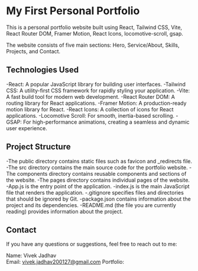 # My First Personal Portfolio


This is a personal portfolio website built using React, Tailwind CSS, Vite, React Router DOM, Framer Motion, React Icons, locomotive-scroll, gsap.

The website consists of five main sections: Hero, Service/About, Skills, Projects, and Contact.

## Technologies Used


-React: A popular JavaScript library for building user interfaces.
-Tailwind CSS: A utility-first CSS framework for rapidly styling your application.
-Vite: A fast build tool for modern web development.
-React Router DOM: A routing library for React applications.
-Framer Motion: A production-ready motion library for React.
-React Icons: A collection of icons for React applications.
-Locomotive Scroll: For smooth, inertia-based scrolling.
-GSAP: For high-performance animations, creating a seamless and dynamic user experience.

## Project Structure


-The public directory contains static files such as favicon and _redirects file.
-The src directory contains the main source code for the portfolio website.
-The components directory contains reusable components and sections of the website.
-The pages directory contains individual pages of the website.
-App.js is the entry point of the application.
-index.js is the main JavaScript file that renders the application.
-.gitignore specifies files and directories that should be ignored by Git.
-package.json contains information about the project and its dependencies.
-README.md (the file you are currently reading) provides information about the project.

## Contact


If you have any questions or suggestions, feel free to reach out to me:

Name: Vivek Jadhav  
Email: vivek.jadhav200127@gmail.com
Portfolio:
